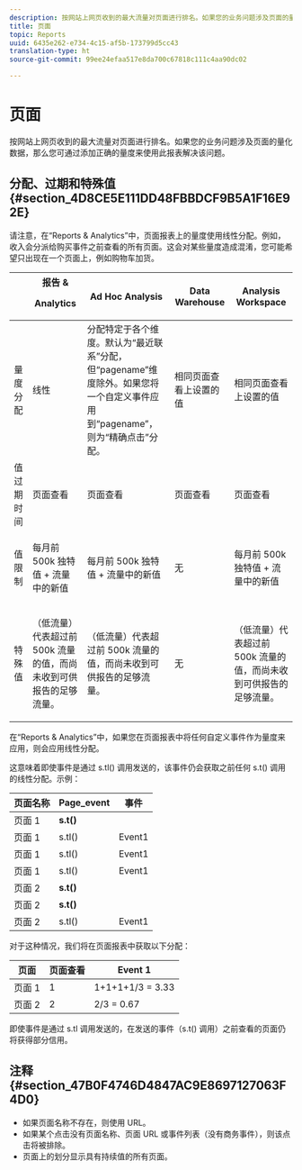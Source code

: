 ```yaml
---
description: 按网站上网页收到的最大流量对页面进行排名。如果您的业务问题涉及页面的量化数据，那么您可通过添加正确的量度来使用此报表解决该问题。
title: 页面
topic: Reports
uuid: 6435e262-e734-4c15-af5b-173799d5cc43
translation-type: ht
source-git-commit: 99ee24efaa517e8da700c67818c111c4aa90dc02

---
```



# 页面

按网站上网页收到的最大流量对页面进行排名。如果您的业务问题涉及页面的量化数据，那么您可通过添加正确的量度来使用此报表解决该问题。

## 分配、过期和特殊值 {#section_4D8CE5E111DD48FBBDCF9B5A1F16E92E}

请注意，在“Reports &amp; Analytics”中，页面报表上的量度使用线性分配。例如，收入会分派给购买事件之前查看的所有页面。这会对某些量度造成混淆，您可能希望只出现在一个页面上，例如购物车加货。

<table id="table_EC7423532C7E44DE97B7FC0321585A2B"> 
 <thead> 
  <tr> 
   <th colname="col1" class="entry"> </th> 
   <th colname="col2" class="entry">报告 &amp; <p>Analytics </p> </th> 
   <th colname="col3" class="entry"> Ad Hoc Analysis </th> 
   <th colname="col4" class="entry"> Data Warehouse </th> 
   <th colname="col5" class="entry"> Analysis Workspace </th> 
  </tr>
 </thead>
 <tbody> 
  <tr> 
   <td colname="col1"> 量度分配 </td> 
   <td colname="col2"> 线性 </td> 
   <td colname="col3"> 分配特定于各个维度。默认为“最近联系”分配，但“pagename”维度除外。如果您将一个自定义事件应用到“pagename”，则为“精确点击”分配。 </td> 
   <td colname="col4"> <p>相同页面查看上设置的值 </p> </td> 
   <td colname="col5"> <p>相同页面查看上设置的值 </p> </td> 
  </tr> 
  <tr> 
   <td colname="col1"> 值过期时间 </td> 
   <td colname="col2"> 页面查看 </td> 
   <td colname="col3"> 页面查看 </td> 
   <td colname="col4"> 页面查看 </td> 
   <td colname="col5"> 页面查看 </td> 
  </tr> 
  <tr> 
   <td colname="col1"> 值限制 </td> 
   <td colname="col2"> <p>每月前 500k 独特值 + 流量中的新值 </p> </td> 
   <td colname="col3"> <p>每月前 500k 独特值 + 流量中的新值 </p> </td> 
   <td colname="col4"> 无 </td> 
   <td colname="col5"> <p>每月前 500k 独特值 + 流量中的新值 </p> </td> 
  </tr> 
  <tr> 
   <td colname="col1"> 特殊值 </td> 
   <td colname="col2"> <p>（低流量）代表超过前 500k 流量的值，而尚未收到可供报告的足够流量。 </p> </td> 
   <td colname="col3"> <p>（低流量）代表超过前 500k 流量的值，而尚未收到可供报告的足够流量。 </p> </td> 
   <td colname="col4"> 无 </td> 
   <td colname="col5"> <p>（低流量）代表超过前 500k 流量的值，而尚未收到可供报告的足够流量。 </p> </td> 
  </tr> 
 </tbody> 
</table>

在“Reports &amp; Analytics”中，如果您在页面报表中将任何自定义事件作为量度来应用，则会应用线性分配。

这意味着即使事件是通过 s.tl() 调用发送的，该事件仍会获取之前任何 s.t() 调用的线性分配。示例：

| 页面名称 | Page_event | 事件 |
|---|---|---|
| 页面 1 | **s.t()** |  |
| 页面 1 | s.tl() | Event1 |
| 页面 1 | s.tl() | Event1 |
| 页面 1 | s.tl() | Event1 |
| 页面 2 | **s.t()** |  |
| 页面 2 | **s.t()** |  |
| 页面 2 | s.tl() | Event1 |

对于这种情况，我们将在页面报表中获取以下分配：

| 页面 | 页面查看 | Event 1 |
|---|---|---|
| 页面 1 | 1 | 1+1+1+1/3 = 3.33 |
| 页面 2 | 2 | 2/3 = 0.67 |

即使事件是通过 s.tl 调用发送的，在发送的事件（s.t() 调用）之前查看的页面仍将获得部分信用。

## 注释 {#section_47B0F4746D4847AC9E8697127063F4D0}

* 如果页面名称不存在，则使用 URL。
* 如果某个点击没有页面名称、页面 URL 或事件列表（没有商务事件），则该点击将被排除。
* 页面上的划分显示具有持续值的所有页面。

